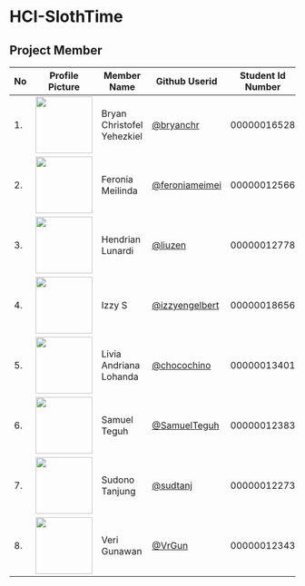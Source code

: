# HCI-SlothTime

## Project Member
| No | Profile Picture | Member Name | Github Userid | Student Id Number |
| ------ | ------ | ------ | ------ | ------ |
| 1. | <img src="https://avatars.githubusercontent.com/bryanchr" width=100 height=100 /> |Bryan Christofel Yehezkiel | <a title="@bryanchr" href="https://github.com/bryanchr">@bryanchr</a> | 00000016528 | 
| 2. | <img src="https://avatars.githubusercontent.com/feroniameimei" width=100 height=100/> | Feronia Meilinda | <a title="@feroniameimei" href="https://github.com/feroniameimei">@feroniameimei</a> |   00000012566 |
| 3. | <img src="https://avatars.githubusercontent.com/liuzen" width=100 height=100/> | Hendrian Lunardi | <a title="@liuzen" href="https://github.com/liuzen">@liuzen</a> |           00000012778 |
| 4. | <img src="https://avatars.githubusercontent.com/izzyengelbert" width=100 height=100/> | Izzy S |<a title="@izzyengelbert" href="https://github.com/izzyengelbert">@izzyengelbert</a>  |  00000018656 |
| 5. | <img src="https://avatars.githubusercontent.com/chocochino" width=100 height=100/> | Livia Andriana Lohanda |<a title="@chocochino" href="https://github.com/chocochino">@chocochino</a>  | 00000013401 |
| 6. | <img src="https://avatars.githubusercontent.com/SamuelTeguh" width=100 height=100/> | Samuel Teguh |<a title="@SamuelTeguh" href="https://github.com/SamuelTeguh">@SamuelTeguh</a>  |  00000012383 |
| 7. | <img src="https://avatars.githubusercontent.com/sudtanj" width=100 height=100/> | Sudono Tanjung | <a title="@sudtanj" href="https://github.com/sudtanj">@sudtanj</a> |              				 00000012273 |
| 8. | <img src="https://avatars.githubusercontent.com/VrGun" width=100 height=100/> | Veri Gunawan | <a title="@VrGun" href="https://github.com/VrGun">@VrGun</a> |              				 00000012343 |
